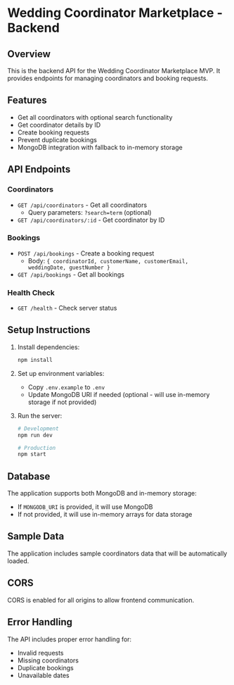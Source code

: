 # Wedding Coordinator Marketplace - Backend

## Overview

This is the backend API for the Wedding Coordinator Marketplace MVP. It provides endpoints for managing coordinators and booking requests.

## Features

- Get all coordinators with optional search functionality
- Get coordinator details by ID
- Create booking requests
- Prevent duplicate bookings
- MongoDB integration with fallback to in-memory storage

## API Endpoints

### Coordinators

- `GET /api/coordinators` - Get all coordinators
  - Query parameters: `?search=term` (optional)
- `GET /api/coordinators/:id` - Get coordinator by ID

### Bookings

- `POST /api/bookings` - Create a booking request
  - Body: `{ coordinatorId, customerName, customerEmail, weddingDate, guestNumber }`
- `GET /api/bookings` - Get all bookings

### Health Check

- `GET /health` - Check server status

## Setup Instructions

1. Install dependencies:

   ```bash
   npm install
   ```

2. Set up environment variables:

   - Copy `.env.example` to `.env`
   - Update MongoDB URI if needed (optional - will use in-memory storage if not provided)

3. Run the server:

   ```bash
   # Development
   npm run dev

   # Production
   npm start
   ```

## Database

The application supports both MongoDB and in-memory storage:

- If `MONGODB_URI` is provided, it will use MongoDB
- If not provided, it will use in-memory arrays for data storage

## Sample Data

The application includes sample coordinators data that will be automatically loaded.

## CORS

CORS is enabled for all origins to allow frontend communication.

## Error Handling

The API includes proper error handling for:

- Invalid requests
- Missing coordinators
- Duplicate bookings
- Unavailable dates
